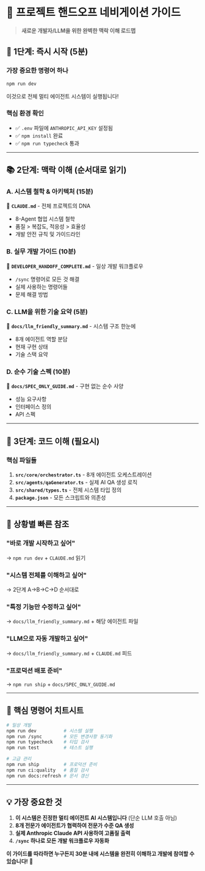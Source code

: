 # 🧭 프로젝트 핸드오프 네비게이션 가이드

> **새로운 개발자/LLM을 위한 완벽한 맥락 이해 로드맵**

## 🚀 **1단계: 즉시 시작 (5분)**

### 가장 중요한 명령어 하나

```bash
npm run dev
```

이것으로 전체 멀티 에이전트 시스템이 실행됩니다!

### 핵심 환경 확인

- ✅ `.env` 파일에 `ANTHROPIC_API_KEY` 설정됨
- ✅ `npm install` 완료
- ✅ `npm run typecheck` 통과

---

## 📚 **2단계: 맥락 이해 (순서대로 읽기)**

### A. 시스템 철학 & 아키텍처 (15분)

📖 **`CLAUDE.md`** - 전체 프로젝트의 DNA

- 8-Agent 협업 시스템 철학
- 품질 > 복잡도, 적응성 > 효율성
- 개발 안전 규칙 및 가이드라인

### B. 실무 개발 가이드 (10분)

📖 **`DEVELOPER_HANDOFF_COMPLETE.md`** - 일상 개발 워크플로우

- `/sync` 명령어로 모든 것 해결
- 실제 사용하는 명령어들
- 문제 해결 방법

### C. LLM을 위한 기술 요약 (5분)

📖 **`docs/llm_friendly_summary.md`** - 시스템 구조 한눈에

- 8개 에이전트 역할 분담
- 현재 구현 상태
- 기술 스택 요약

### D. 순수 기술 스펙 (10분)

📖 **`docs/SPEC_ONLY_GUIDE.md`** - 구현 없는 순수 사양

- 성능 요구사항
- 인터페이스 정의
- API 스펙

---

## 🔧 **3단계: 코드 이해 (필요시)**

### 핵심 파일들

1. **`src/core/orchestrator.ts`** - 8개 에이전트 오케스트레이션
2. **`src/agents/qaGenerator.ts`** - 실제 AI QA 생성 로직
3. **`src/shared/types.ts`** - 전체 시스템 타입 정의
4. **`package.json`** - 모든 스크립트와 의존성

---

## 🎯 **상황별 빠른 참조**

### "바로 개발 시작하고 싶어"

→ `npm run dev` + `CLAUDE.md` 읽기

### "시스템 전체를 이해하고 싶어"

→ 2단계 A→B→C→D 순서대로

### "특정 기능만 수정하고 싶어"

→ `docs/llm_friendly_summary.md` + 해당 에이전트 파일

### "LLM으로 자동 개발하고 싶어"

→ `docs/llm_friendly_summary.md` + `CLAUDE.md` 피드

### "프로덕션 배포 준비"

→ `npm run ship` + `docs/SPEC_ONLY_GUIDE.md`

---

## 🔗 **핵심 명령어 치트시트**

```bash
# 일상 개발
npm run dev          # 시스템 실행
npm run /sync        # 모든 변경사항 동기화
npm run typecheck    # 타입 검사
npm run test         # 테스트 실행

# 고급 관리
npm run ship         # 프로덕션 준비
npm run ci:quality   # 품질 검사
npm run docs:refresh # 문서 갱신
```

---

## 💡 **가장 중요한 것**

1. **이 시스템은 진정한 멀티 에이전트 AI 시스템입니다** (단순 LLM 호출 아님)
2. **8개 전문가 에이전트가 협력하여 전문가 수준 QA 생성**
3. **실제 Anthropic Claude API 사용하여 고품질 출력**
4. **`/sync` 하나로 모든 개발 워크플로우 자동화**

**이 가이드를 따라하면 누구든지 30분 내에 시스템을 완전히 이해하고 개발에 참여할 수 있습니다!** 🚀
